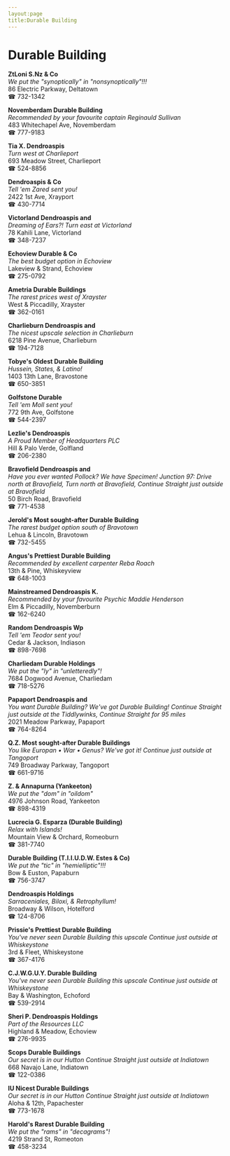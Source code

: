 ```yaml
---
layout:page
title:Durable Building
---
```

# Durable Building

**ZtLoni S.Nz & Co**  
_We put the "synoptically" in "nonsynoptically"!!!_  
86 Electric Parkway, Deltatown  
☎ 732-1342



**Novemberdam Durable Building**  
_Recommended by your favourite captain Reginauld Sullivan_  
483 Whitechapel Ave, Novemberdam  
☎ 777-9183



**Tia X. Dendroaspis**  
_Turn west at Charlieport_  
693 Meadow Street, Charlieport  
☎ 524-8856



**Dendroaspis & Co**  
_Tell 'em Zared sent you!_  
2422 1st Ave, Xrayport  
☎ 430-7714



**Victorland Dendroaspis and**  
_Dreaming of Ears?! 
Turn east at Victorland_  
78 Kahili Lane, Victorland  
☎ 348-7237



**Echoview Durable & Co**  
_The best budget option in Echoview_  
Lakeview & Strand, Echoview  
☎ 275-0792



**Ametria Durable Buildings**  
_The rarest prices west of Xrayster_  
West & Piccadilly, Xrayster  
☎ 362-0161



**Charlieburn Dendroaspis and**  
_The nicest upscale selection in Charlieburn_  
6218 Pine Avenue, Charlieburn  
☎ 194-7128



**Tobye's Oldest Durable Building**  
_Hussein, States, & Latino!_  
1403 13th Lane, Bravostone  
☎ 650-3851



**Golfstone Durable**  
_Tell 'em Moll sent you!_  
772 9th Ave, Golfstone  
☎ 544-2397



**Lezlie's Dendroaspis**  
_A Proud Member of Headquarters PLC_  
Hill & Palo Verde, Golfland  
☎ 206-2380



**Bravofield Dendroaspis and**  
_Have you ever wanted Pollock? We have Specimen! 
Junction 97: Drive north at Bravofield, Turn north at Bravofield, Continue Straight just outside at Bravofield_  
50 Birch Road, Bravofield  
☎ 771-4538



**Jerold's Most sought-after Durable Building**  
_The rarest budget option south of Bravotown_  
Lehua & Lincoln, Bravotown  
☎ 732-5455



**Angus's Prettiest Durable Building**  
_Recommended by excellent carpenter Reba Roach_  
13th & Pine, Whiskeyview  
☎ 648-1003



**Mainstreamed Dendroaspis K.**  
_Recommended by your favourite Psychic Maddie Henderson_  
Elm & Piccadilly, Novemberburn  
☎ 162-6240



**Random Dendroaspis Wp**  
_Tell 'em Teodor sent you!_  
Cedar & Jackson, Indiason  
☎ 898-7698



**Charliedam Durable Holdings**  
_We put the "ly" in "unletteredly"!_  
7684 Dogwood Avenue, Charliedam  
☎ 718-5276



**Papaport Dendroaspis and**  
_You want Durable Building? We've got Durable Building! 
Continue Straight just outside at the Tiddlywinks, Continue Straight for 95 miles_  
2021 Meadow Parkway, Papaport  
☎ 764-8264



**Q.Z. Most sought-after Durable Buildings**  
_You like Europan • War • Genus? We've got it! 
Continue just outside at Tangoport_  
749 Broadway Parkway, Tangoport  
☎ 661-9716



**Z. & Annapurna (Yankeeton)**  
_We put the "dom" in "oildom"_  
4976 Johnson Road, Yankeeton  
☎ 898-4319



**Lucrecia G. Esparza (Durable Building)**  
_Relax with Islands!_  
Mountain View & Orchard, Romeoburn  
☎ 381-7740



**Durable Building (T.I.I.U.D.W. Estes & Co)**  
_We put the "tic" in "hemielliptic"!!!_  
Bow & Euston, Papaburn  
☎ 756-3747



**Dendroaspis Holdings**  
_Sarraceniales, Biloxi, & Retrophyllum!_  
Broadway & Wilson, Hotelford  
☎ 124-8706



**Prissie's Prettiest Durable Building**  
_You've never seen Durable Building this upscale 
Continue just outside at Whiskeystone_  
3rd & Fleet, Whiskeystone  
☎ 367-4176



**C.J.W.G.U.Y. Durable Building**  
_You've never seen Durable Building this upscale 
Continue just outside at Whiskeystone_  
Bay & Washington, Echoford  
☎ 539-2914



**Sheri P. Dendroaspis Holdings**  
_Part of the Resources LLC_  
Highland & Meadow, Echoview  
☎ 276-9935



**Scops Durable Buildings**  
_Our secret is in our Hutton 
Continue Straight just outside at Indiatown_  
668 Navajo Lane, Indiatown  
☎ 122-0386



**IU Nicest Durable Buildings**  
_Our secret is in our Hutton 
Continue Straight just outside at Indiatown_  
Aloha & 12th, Papachester  
☎ 773-1678



**Harold's Rarest Durable Building**  
_We put the "rams" in "decagrams"!_  
4219 Strand St, Romeoton  
☎ 458-3234



